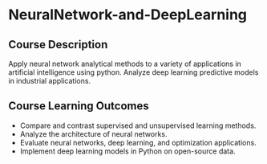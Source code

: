 # NeuralNetwork-and-DeepLearning

## Course Description
Apply neural network analytical methods to a variety of applications in artificial intelligence using python. Analyze deep learning predictive models in industrial applications.

## Course Learning Outcomes
- Compare and contrast supervised and unsupervised learning methods.
- Analyze the architecture of neural networks.
- Evaluate neural networks, deep learning, and optimization applications.
- Implement deep learning models in Python on open-source data.
